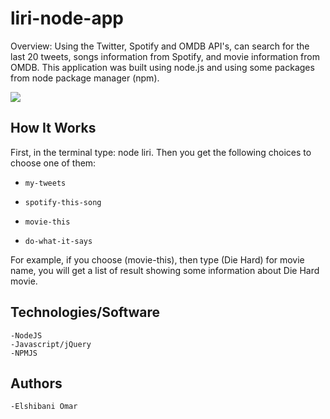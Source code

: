# liri-node-app

Overview: Using the Twitter, Spotify and OMDB API's, can search for the last 20 tweets, songs information from Spotify, and movie information from OMDB. This application was built using node.js and using some packages from node package manager (npm).

 	
<img src="/images/screenshot.gif?raw=true">


## How It Works

First, in the terminal type: node liri.
Then you get the following choices to choose one of them:

* `my-tweets`

* `spotify-this-song`

* `movie-this`

* `do-what-it-says`

For example, if you choose (movie-this), then type (Die Hard) for movie name, you will get a list of result showing some information about Die Hard movie.

## Technologies/Software
	-NodeJS
	-Javascript/jQuery
    -NPMJS

## Authors
	-Elshibani Omar

